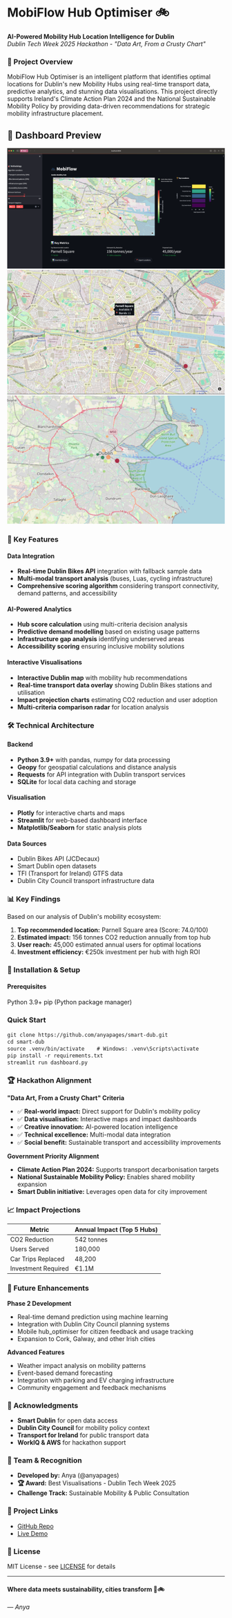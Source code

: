 # MobiFlow Hub Optimiser 🚲

**AI-Powered Mobility Hub Location Intelligence for Dublin**  
*Dublin Tech Week 2025 Hackathon - "Data Art, From a Crusty Chart"*

### 🎯 Project Overview

MobiFlow Hub Optimiser is an intelligent platform that identifies optimal locations for Dublin's new Mobility Hubs using real-time transport data, predictive analytics, and stunning data visualisations. This project directly supports Ireland's Climate Action Plan 2024 and the National Sustainable Mobility Policy by providing data-driven recommendations for strategic mobility infrastructure placement.

## 📸 Dashboard Preview
![MobiFlow Dashboard Screenshot](dashboard.png)
![Map00](map00.png)
![Map01](map01.png)

### 🚀 Key Features

#### **Data Integration**
- **Real-time Dublin Bikes API** integration with fallback sample data
- **Multi-modal transport analysis** (buses, Luas, cycling infrastructure)
- **Comprehensive scoring algorithm** considering transport connectivity, demand patterns, and accessibility

#### **AI-Powered Analytics**
- **Hub score calculation** using multi-criteria decision analysis
- **Predictive demand modelling** based on existing usage patterns
- **Infrastructure gap analysis** identifying underserved areas
- **Accessibility scoring** ensuring inclusive mobility solutions

#### **Interactive Visualisations**
- **Interactive Dublin map** with mobility hub recommendations
- **Real-time transport data overlay** showing Dublin Bikes stations and utilisation
- **Impact projection charts** estimating CO2 reduction and user adoption
- **Multi-criteria comparison radar** for location analysis

### 🛠️ Technical Architecture

#### **Backend**
- **Python 3.9+** with pandas, numpy for data processing
- **Geopy** for geospatial calculations and distance analysis
- **Requests** for API integration with Dublin transport services
- **SQLite** for local data caching and storage

#### **Visualisation**
- **Plotly** for interactive charts and maps
- **Streamlit** for web-based dashboard interface
- **Matplotlib/Seaborn** for static analysis plots

#### **Data Sources**
- Dublin Bikes API (JCDecaux)
- Smart Dublin open datasets
- TFI (Transport for Ireland) GTFS data
- Dublin City Council transport infrastructure data

### 📊 Key Findings

Based on our analysis of Dublin's mobility ecosystem:

1. **Top recommended location:** Parnell Square area (Score: 74.0/100)
2. **Estimated impact:** 156 tonnes CO2 reduction annually from top hub
3. **User reach:** 45,000 estimated annual users for optimal locations
4. **Investment efficiency:** €250k investment per hub with high ROI

### 🚗 Installation & Setup

#### **Prerequisites**
Python 3.9+
pip (Python package manager)

### **Quick Start**
```` 
git clone https://github.com/anyapages/smart-dub.git
cd smart-dub
source .venv/bin/activate    # Windows: .venv\Scripts\activate
pip install -r requirements.txt
streamlit run dashboard.py
````
### 🏆 Hackathon Alignment

**"Data Art, From a Crusty Chart" Criteria**
- ✅ **Real-world impact:** Direct support for Dublin's mobility policy
- ✅ **Data visualisation:** Interactive maps and impact dashboards
- ✅ **Creative innovation:** AI-powered location intelligence
- ✅ **Technical excellence:** Multi-modal data integration
- ✅ **Social benefit:** Sustainable transport and accessibility improvements

**Government Priority Alignment**
- **Climate Action Plan 2024:** Supports transport decarbonisation targets
- **National Sustainable Mobility Policy:** Enables shared mobility expansion
- **Smart Dublin initiative:** Leverages open data for city improvement

### 📈 Impact Projections

| Metric | Annual Impact (Top 5 Hubs) |
|--------|---------------------------|
| CO2 Reduction | 542 tonnes |
| Users Served | 180,000 |
| Car Trips Replaced | 48,200 |
| Investment Required | €1.1M |

### 🔄 Future Enhancements

**Phase 2 Development**
- Real-time demand prediction using machine learning
- Integration with Dublin City Council planning systems
- Mobile hub_optimiser for citizen feedback and usage tracking
- Expansion to Cork, Galway, and other Irish cities

**Advanced Features**
- Weather impact analysis on mobility patterns
- Event-based demand forecasting
- Integration with parking and EV charging infrastructure
- Community engagement and feedback mechanisms

### 🙏 Acknowledgments

- **Smart Dublin** for open data access
- **Dublin City Council** for mobility policy context
- **Transport for Ireland** for public transport data
- **WorkIQ & AWS** for hackathon support 

### 👥 Team & Recognition
- **Developed by:** Anya (@anyapages)
- **🏆 Award:** Best Visualisations - Dublin Tech Week 2025
- **Challenge Track:** Sustainable Mobility & Public Consultation 

### 🔗 Project Links
- [GitHub Repo](https://github.com/anyapages/smart-dub)
- [Live Demo](https://smart-dub-by-anya.streamlit.app)

### 📄 License
MIT License - see [LICENSE](LICENSE) for details

---
#### Where data meets sustainability, cities transform 🌱🚲
*— Anya* 
